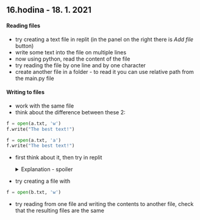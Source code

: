 ## **16.hodina - 18. 1. 2021**

#### Reading files
- try creating a text file in replit (in the panel on the right there is *Add file* button)
- write some text into the file on multiple lines
- now using python, read the content of the file
- try reading the file by one line and by one character
- create another file in a folder - to read it you can use relative path from the main.py file

#### Writing to files
- work with the same file
- think about the difference between these 2:
``` python
f = open(a.txt, 'w')
f.write("The best text!")

f = open(a.txt, 'a')
f.write("The best text!")
```
- first think about it, then try in replit
  <details>
  <summary>Explanation - spoiler</summary>

  ``` python
  f = open(a.txt, 'w')
  f.write("The best text!") # this rewrites the whole file with new text

  f = open(a.txt, 'a')
  f.write("The best text!") # this adds new text at the end
  ```
  </details>

- try creating a file with 
``` python
f = open(b.txt, 'w')
```
- try reading from one file and writing the contents to another file, check that the resulting files are the same
